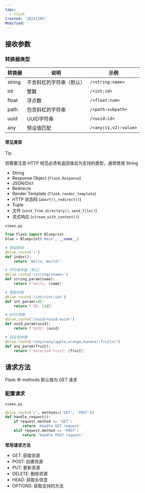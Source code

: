 ```yaml
---
tags:
  - flask
Created: "20241205"
Modified:
---
```

## 接收参数

### 转换器类型

| 转换器    | 说明           | 示例                    |
| ------ | ------------ | --------------------- |
| string | 不含斜杠的字符串（默认） | `/<string:name>`      |
| int    | 整数           | `/<int:id>`           |
| float  | 浮点数          | `/<float:num>`        |
| path   | 包含斜杠的字符串     | `/<path:subpath>`     |
| uuid   | UUID字符串      | `/<uuid:id>`          |
| any    | 预设值匹配        | `/<any(v1,v2):value>` |
#### 常见类型

> [!tip]
> 但需要注意 HTTP 规范必须有返回值且为支持的类型，通常使用 String
> - String
> - Response Object (`flask.Response`)
> - JSON/Dict
> - Redirects
> - Render Template (`flask.render_template`)
> - HTTP 状态码 (`abort()`, `redirect()`)
> - Tuple
> - 文件 (`send_from_directory()`, `send_file()`)
> - 流式响应 (`stream_with_context()`)

`views.py`
```python
from flask import Blueprint
blue = Blueprint('main', __name__)

# 基础路由
@blue.route('/')
def index():
    return 'Hello, World!'

# 字符串参数（默认）
@blue.route('/string/<name>')
def string_param(name):
    return f'Hello, {name}'

# 整数参数
@blue.route('/int/<int:id>')
def int_param(id):
    return f'ID: {id}'

# UUID参数
@blue.route('/uuid/<uuid:uuid>')
def uuid_param(uuid):
    return f'UUID: {uuid}'

# 限定值参数
@blue.route('/any/<any(apple,orange,banana):fruit>/')
def any_param(fruit):
    return f'Selected fruit: {fruit}'
```


## 请求方法

Flask 中 methods 默认值为 GET 请求

### 配置请求

`views.py`
```python
@blue.route('/', methods=['GET', 'POST'])
def handle_request():
    if request.method == 'GET':
        return 'Handle GET request'
    elif request.method == 'POST':
        return 'Handle POST request'
```

**常用请求方法**
- GET: 获取资源
- POST: 创建资源
- PUT: 更新资源
- DELETE: 删除资源
- HEAD: 获取头信息
- OPTIONS: 获取支持的方法

